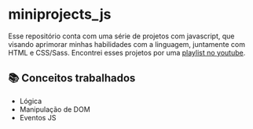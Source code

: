 # miniprojects_js
Esse repositório conta com uma série de projetos com javascript, que visando aprimorar minhas habilidades com a linguagem, juntamente com HTML e CSS/Sass. Encontrei esses projetos por uma [playlist no youtube](https://www.youtube.com/watch?v=hIjAGcMh3QA&list=PLtMugc7g4GaqAVDZwQ_t1H6500ZGJzOgW).

## 📚 Conceitos trabalhados
- Lógica
- Manipulação de DOM
- Eventos JS
